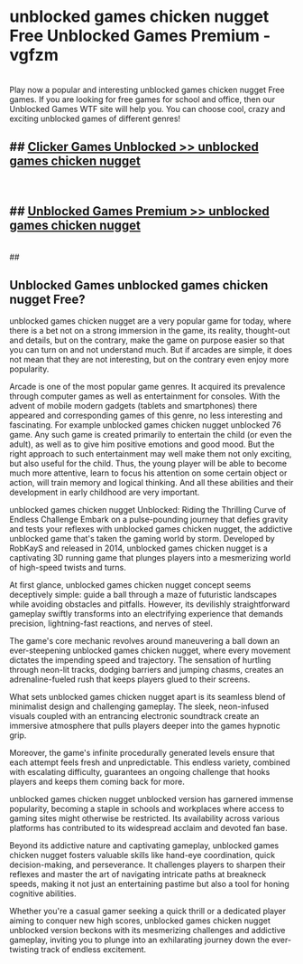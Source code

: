 # unblocked games chicken nugget Free Unblocked Games Premium - vgfzm <br>
<br>
Play now a popular and interesting unblocked games chicken nugget Free games. If you are looking for free games for school and office, then our Unblocked Games WTF site will help you. You can choose cool, crazy and exciting unblocked games of different genres!


## ##  [Clicker Games Unblocked >> unblocked games chicken nugget](http://freeplayer.one?title=unblocked_games_chicken_nugget&ref=M1)
  <br>

##  ## [Unblocked Games Premium >> unblocked games chicken nugget](http://freeplayer.one?title=unblocked_games_chicken_nugget&ref=M1)
  <br>
  ##



## Unblocked Games unblocked games chicken nugget Free?

unblocked games chicken nugget are a very popular game for today, where there is a bet not on a strong immersion in the game, its reality, thought-out and details, but on the contrary, make the game on purpose easier so that you can turn on and not understand much. But if arcades are simple, it does not mean that they are not interesting, but on the contrary even enjoy more popularity.

Arcade is one of the most popular game genres. It acquired its prevalence through computer games as well as entertainment for consoles. With the advent of mobile modern gadgets (tablets and smartphones) there appeared and corresponding games of this genre, no less interesting and fascinating. For example unblocked games chicken nugget unblocked 76 game. Any such game is created primarily to entertain the child (or even the adult), as well as to give him positive emotions and good mood. But the right approach to such entertainment may well make them not only exciting, but also useful for the child. Thus, the young player will be able to become much more attentive, learn to focus his attention on some certain object or action, will train memory and logical thinking. And all these abilities and their development in early childhood are very important.

unblocked games chicken nugget Unblocked: Riding the Thrilling Curve of Endless Challenge
Embark on a pulse-pounding journey that defies gravity and tests your reflexes with unblocked games chicken nugget, the addictive unblocked game that's taken the gaming world by storm. Developed by RobKayS and released in 2014, unblocked games chicken nugget is a captivating 3D running game that plunges players into a mesmerizing world of high-speed twists and turns.

At first glance, unblocked games chicken nugget concept seems deceptively simple: guide a ball through a maze of futuristic landscapes while avoiding obstacles and pitfalls. However, its devilishly straightforward gameplay swiftly transforms into an electrifying experience that demands precision, lightning-fast reactions, and nerves of steel.

The game's core mechanic revolves around maneuvering a ball down an ever-steepening unblocked games chicken nugget, where every movement dictates the impending speed and trajectory. The sensation of hurtling through neon-lit tracks, dodging barriers and jumping chasms, creates an adrenaline-fueled rush that keeps players glued to their screens.

What sets unblocked games chicken nugget apart is its seamless blend of minimalist design and challenging gameplay. The sleek, neon-infused visuals coupled with an entrancing electronic soundtrack create an immersive atmosphere that pulls players deeper into the games hypnotic grip.

Moreover, the game's infinite procedurally generated levels ensure that each attempt feels fresh and unpredictable. This endless variety, combined with escalating difficulty, guarantees an ongoing challenge that hooks players and keeps them coming back for more.

unblocked games chicken nugget unblocked version has garnered immense popularity, becoming a staple in schools and workplaces where access to gaming sites might otherwise be restricted. Its availability across various platforms has contributed to its widespread acclaim and devoted fan base.

Beyond its addictive nature and captivating gameplay, unblocked games chicken nugget fosters valuable skills like hand-eye coordination, quick decision-making, and perseverance. It challenges players to sharpen their reflexes and master the art of navigating intricate paths at breakneck speeds, making it not just an entertaining pastime but also a tool for honing cognitive abilities.

Whether you're a casual gamer seeking a quick thrill or a dedicated player aiming to conquer new high scores, unblocked games chicken nugget unblocked version beckons with its mesmerizing challenges and addictive gameplay, inviting you to plunge into an exhilarating journey down the ever-twisting track of endless excitement.